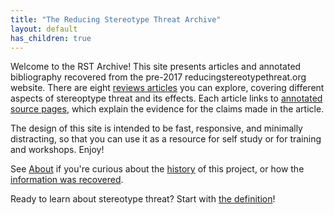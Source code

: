 ```yaml
---
title: "The Reducing Stereotype Threat Archive"
layout: default
has_children: true
---
```


Welcome to the RST Archive! This site presents articles and annotated bibliography recovered from the pre-2017 reducingstereotypethreat.org website. There are eight [reviews articles](/reviews/) you can explore, covering different aspects of stereoptype threat and its effects. Each article links to [annotated source pages](/sources/), which explain the evidence for the claims made in the article.

The design of this site is intended to be fast, responsive, and minimally distracting, so that you can use it as a resource for self study or for training and workshops. Enjoy!

See [About](/about/) if you're curious about the [history](/about/history/) of this project, or how the [information was recovered](https://github.com/garcias/rst-archive).

Ready to learn about stereotype threat? Start with [the definition](/reviews/definition/)!
